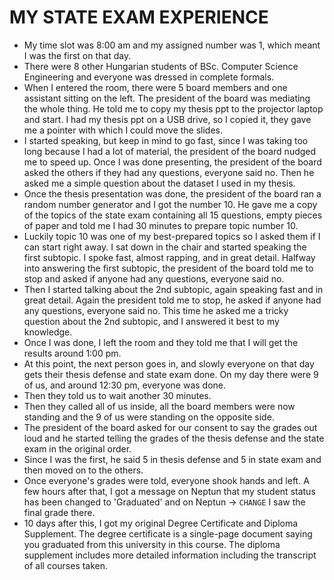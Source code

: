# MY STATE EXAM EXPERIENCE

-   My time slot was 8:00 am and my assigned number was 1, which meant I was the first on that day.
-   There were 8 other Hungarian students of BSc. Computer Science Engineering and everyone was dressed in complete formals.
-   When I entered the room, there were 5 board members and one assistant sitting on the left. The president of the board was mediating the whole thing. He told me to copy my thesis ppt to the projector laptop and start. I had my thesis ppt on a USB drive, so I copied it, they gave me a pointer with which I could move the slides.
-   I started speaking, but keep in mind to go fast, since I was taking too long because I had a lot of material, the president of the board nudged me to speed up. Once I was done presenting, the president of the board asked the others if they had any questions, everyone said no. Then he asked me a simple question about the dataset I used in my thesis.
-   Once the thesis presentation was done, the president of the board ran a random number generator and I got the number 10. He gave me a copy of the topics of the state exam containing all 15 questions, empty pieces of paper and told me I had 30 minutes to prepare topic number 10.
-   Luckily topic 10 was one of my best-prepared topics so I asked them if I can start right away. I sat down in the chair and started speaking the first subtopic. I spoke fast, almost rapping, and in great detail. Halfway into answering the first subtopic, the president of the board told me to stop and asked if anyone had any questions, everyone said no.
-   Then I started talking about the 2nd subtopic, again speaking fast and in great detail. Again the president told me to stop, he asked if anyone had any questions, everyone said no. This time he asked me a tricky question about the 2nd subtopic, and I answered it best to my knowledge.
-   Once I was done, I left the room and they told me that I will get the results around 1:00 pm.
-   At this point, the next person goes in, and slowly everyone on that day gets their thesis defense and state exam done. On my day there were 9 of us, and around 12:30 pm, everyone was done.
-   Then they told us to wait another 30 minutes.
-   Then they called all of us inside, all the board members were now standing and the 9 of us were standing on the opposite side.
-   The president of the board asked for our consent to say the grades out loud and he started telling the grades of the thesis defense and the state exam in the original order.
-   Since I was the first, he said 5 in thesis defense and 5 in state exam and then moved on to the others.
-   Once everyone's grades were told, everyone shook hands and left. A few hours after that, I got a message on Neptun that my student status has been changed to 'Graduated' and on Neptun -> `CHANGE` I saw the final grade there.
-   10 days after this, I got my original Degree Certificate and Diploma Supplement. The degree certificate is a single-page document saying you graduated from this university in this course. The diploma supplement includes more detailed information including the transcript of all courses taken.
